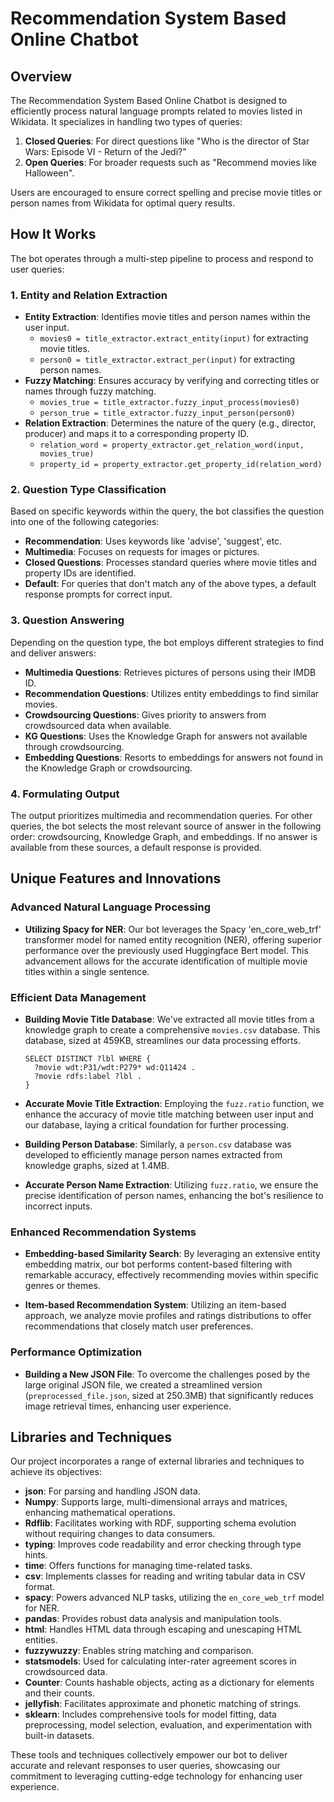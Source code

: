 # Recommendation System Based Online Chatbot

## Overview

The Recommendation System Based Online Chatbot is designed to efficiently process natural language prompts related to movies listed in Wikidata. It specializes in handling two types of queries:

1. **Closed Queries**: For direct questions like "Who is the director of Star Wars: Episode VI - Return of the Jedi?"
2. **Open Queries**: For broader requests such as "Recommend movies like Halloween".

Users are encouraged to ensure correct spelling and precise movie titles or person names from Wikidata for optimal query results. 

## How It Works

The bot operates through a multi-step pipeline to process and respond to user queries:

### 1. Entity and Relation Extraction

- **Entity Extraction**: Identifies movie titles and person names within the user input.
  - `movies0 = title_extractor.extract_entity(input)` for extracting movie titles.
  - `person0 = title_extractor.extract_per(input)` for extracting person names.
- **Fuzzy Matching**: Ensures accuracy by verifying and correcting titles or names through fuzzy matching.
  - `movies_true = title_extractor.fuzzy_input_process(movies0)`
  - `person_true = title_extractor.fuzzy_input_person(person0)`
- **Relation Extraction**: Determines the nature of the query (e.g., director, producer) and maps it to a corresponding property ID.
  - `relation_word = property_extractor.get_relation_word(input, movies_true)`
  - `property_id = property_extractor.get_property_id(relation_word)`

### 2. Question Type Classification

Based on specific keywords within the query, the bot classifies the question into one of the following categories:

- **Recommendation**: Uses keywords like 'advise', 'suggest', etc.
- **Multimedia**: Focuses on requests for images or pictures.
- **Closed Questions**: Processes standard queries where movie titles and property IDs are identified.
- **Default**: For queries that don't match any of the above types, a default response prompts for correct input.

### 3. Question Answering

Depending on the question type, the bot employs different strategies to find and deliver answers:

- **Multimedia Questions**: Retrieves pictures of persons using their IMDB ID.
- **Recommendation Questions**: Utilizes entity embeddings to find similar movies.
- **Crowdsourcing Questions**: Gives priority to answers from crowdsourced data when available.
- **KG Questions**: Uses the Knowledge Graph for answers not available through crowdsourcing.
- **Embedding Questions**: Resorts to embeddings for answers not found in the Knowledge Graph or crowdsourcing.

### 4. Formulating Output

The output prioritizes multimedia and recommendation queries. For other queries, the bot selects the most relevant source of answer in the following order: crowdsourcing, Knowledge Graph, and embeddings. If no answer is available from these sources, a default response is provided.

##  Unique Features and Innovations

### Advanced Natural Language Processing

- **Utilizing Spacy for NER**: Our bot leverages the Spacy 'en_core_web_trf' transformer model for named entity recognition (NER), offering superior performance over the previously used Huggingface Bert model. This advancement allows for the accurate identification of multiple movie titles within a single sentence.

### Efficient Data Management

- **Building Movie Title Database**: We've extracted all movie titles from a knowledge graph to create a comprehensive `movies.csv` database. This database, sized at 459KB, streamlines our data processing efforts.

    ```sparql
    SELECT DISTINCT ?lbl WHERE {
      ?movie wdt:P31/wdt:P279* wd:Q11424 .
      ?movie rdfs:label ?lbl .
    }
    ```

- **Accurate Movie Title Extraction**: Employing the `fuzz.ratio` function, we enhance the accuracy of movie title matching between user input and our database, laying a critical foundation for further processing.

- **Building Person Database**: Similarly, a `person.csv` database was developed to efficiently manage person names extracted from knowledge graphs, sized at 1.4MB.

- **Accurate Person Name Extraction**: Utilizing `fuzz.ratio`, we ensure the precise identification of person names, enhancing the bot's resilience to incorrect inputs.

### Enhanced Recommendation Systems

- **Embedding-based Similarity Search**: By leveraging an extensive entity embedding matrix, our bot performs content-based filtering with remarkable accuracy, effectively recommending movies within specific genres or themes.

- **Item-based Recommendation System**: Utilizing an item-based approach, we analyze movie profiles and ratings distributions to offer recommendations that closely match user preferences.

### Performance Optimization

- **Building a New JSON File**: To overcome the challenges posed by the large original JSON file, we created a streamlined version (`preprocessed_file.json`, sized at 250.3MB) that significantly reduces image retrieval times, enhancing user experience.

##  Libraries and Techniques

Our project incorporates a range of external libraries and techniques to achieve its objectives:

- **json**: For parsing and handling JSON data.
- **Numpy**: Supports large, multi-dimensional arrays and matrices, enhancing mathematical operations.
- **Rdflib**: Facilitates working with RDF, supporting schema evolution without requiring changes to data consumers.
- **typing**: Improves code readability and error checking through type hints.
- **time**: Offers functions for managing time-related tasks.
- **csv**: Implements classes for reading and writing tabular data in CSV format.
- **spacy**: Powers advanced NLP tasks, utilizing the `en_core_web_trf` model for NER.
- **pandas**: Provides robust data analysis and manipulation tools.
- **html**: Handles HTML data through escaping and unescaping HTML entities.
- **fuzzywuzzy**: Enables string matching and comparison.
- **statsmodels**: Used for calculating inter-rater agreement scores in crowdsourced data.
- **Counter**: Counts hashable objects, acting as a dictionary for elements and their counts.
- **jellyfish**: Facilitates approximate and phonetic matching of strings.
- **sklearn**: Includes comprehensive tools for model fitting, data preprocessing, model selection, evaluation, and experimentation with built-in datasets.

These tools and techniques collectively empower our bot to deliver accurate and relevant responses to user queries, showcasing our commitment to leveraging cutting-edge technology for enhancing user experience.




